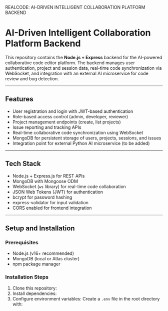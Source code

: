 REALCODE: AI-DRIVEN INTELLIGENT COLLABORATION PLATFORM BACKEND

# AI-Driven Intelligent Collaboration Platform Backend 

This repository contains the **Node.js + Express** backend for the AI-powered collaborative code editor platform. The backend manages user authentication, project and session data, real-time code synchronization via WebSocket, and integration with an external AI microservice for code review and bug detection.

---

## Features

- User registration and login with JWT-based authentication
- Role-based access control (admin, developer, reviewer)
- Project management endpoints (create, list projects)
- Issue reporting and tracking APIs
- Real-time collaborative code synchronization using WebSocket
- MongoDB for persistent storage of users, projects, sessions, and issues
- Integration point for external Python AI microservice (to be added)

---

## Tech Stack

- Node.js + Express.js for REST APIs
- MongoDB with Mongoose ODM
- WebSocket (`ws` library) for real-time code collaboration
- JSON Web Tokens (JWT) for authentication
- bcrypt for password hashing
- express-validator for input validation
- CORS enabled for frontend integration

---

## Setup and Installation

### Prerequisites

- Node.js (v16+ recommended)
- MongoDB (local or Atlas cluster)
- npm package manager

### Installation Steps

1. Clone this repository:
2. Install dependencies:
3. Configure environment variables:
Create a `.env` file in the root directory with:




 
 
